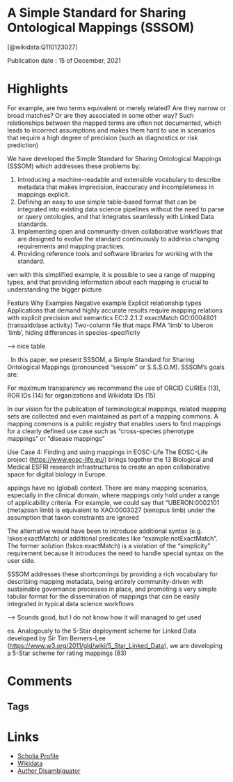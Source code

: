 
A Simple Standard for Sharing Ontological Mappings (SSSOM)
==========================================================
  
  [@wikidata:Q110123027]  
  
Publication date : 15 of December, 2021  

# Highlights

For example, are two terms equivalent or merely related? Are they
narrow or broad matches? Or are they associated in some other way? Such relationships
between the mapped terms are often not documented, which leads to incorrect assumptions
and makes them hard to use in scenarios that require a high degree of precision (such as
diagnostics or risk prediction)

We have developed the Simple Standard for Sharing Ontological Mappings (SSSOM) which
addresses these problems by:
1. Introducing a machine-readable and extensible vocabulary to describe metadata that
makes imprecision, inaccuracy and incompleteness in mappings explicit.
2. Defining an easy to use simple table-based format that can be integrated into existing
data science pipelines without the need to parse or query ontologies, and that
integrates seamlessly with Linked Data standards.
3. Implementing open and community-driven collaborative workflows that are designed
to evolve the standard continuously to address changing requirements and mapping
practices.
4. Providing reference tools and software libraries for working with the standard.

ven with this simplified example, it is
possible to see a range of mapping types, and that providing information about each mapping is
crucial to understanding the bigger picture

Feature Why Examples Negative example
Explicit
relationship
types
Applications that
demand highly
accurate results
require mapping
relations with explicit
precision and
semantics
EC:2.2.1.2 exactMatch
GO:0004801
(transaldolase activity)
Two-column file that
maps FMA ‘limb’ to
Uberon ‘limb’, hiding
differences in
species-specificity

--> nice table

. In this paper, we present SSSOM, a Simple Standard for Sharing Ontological
Mappings (pronounced “sessom” or S.S.S.O.M). SSSOM’s goals are:

For maximum
transparency we recommend the use of ORCID CURIEs (13), ROR IDs (14) for
organizations and Wikidata IDs (15)

In our vision for the publication of terminological mappings, related mapping sets are
collected and even maintained as part of a mapping commons. A mapping commons is a
public registry that enables users to find mappings for a clearly defined use case such as
“cross-species phenotype mappings” or ”disease mappings”

Use Case 4: Finding and using mappings in EOSC-Life
The EOSC-Life project (https://www.eosc-life.eu/) brings together the 13 Biological and
Medical ESFRI research infrastructures to create an open collaborative space for digital
biology in Europe.

appings have no (global) context. There are many mapping scenarios, especially in the
clinical domain, where mappings only hold under a range of applicability criteria. For
example, we could say that “UBERON:0002101 (metazoan limb) is equivalent to
XAO:0003027 (xenopus limb) under the assumption that taxon constraints are ignored

The alternative would have been to introduce
additional syntax (e.g. !skos:exactMatch) or additional predicates like
“example:notExactMatch”. The former solution (!skos:exactMatch) is a violation of the
“simplicity” requirement because it introduces the need to handle special syntax on the user
side.

SSSOM addresses these shortcomings by providing a rich vocabulary for describing
mapping metadata, being entirely community-driven with sustainable governance processes
in place, and promoting a very simple tabular format for the dissemination of mappings that
can be easily integrated in typical data science workflows

--> Sounds good, but I do not know how it will managed to get used

es. Analogously to the 5-Star deployment scheme for Linked Data
developed by Sir Tim Berners-Lee (https://www.w3.org/2011/gld/wiki/5_Star_Linked_Data),
we are developing a 5-Star scheme for rating mappings (83)



# Comments

## Tags

# Links
  
 * [Scholia Profile](https://scholia.toolforge.org/work/Q110123027)  
 * [Wikidata](https://www.wikidata.org/wiki/Q110123027)  
 * [Author Disambiguator](https://author-disambiguator.toolforge.org/work_item_oauth.php?id=Q110123027&batch_id=&match=1&author_list_id=&doit=Get+author+links+for+work)  
